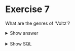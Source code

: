 ﻿# Exercise 7

What are the genres of 'Voltz'?

<details>
<summary>Show answer</summary>

![](imdb-08.png)

</details>

<br/>

<details>
<summary>Show SQL</summary>

```sql
SELECT genre
FROM genres, shows
WHERE genres. show_id = shows.id
  AND title = 'Voltz';
```

</details>